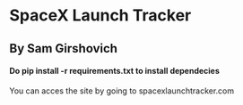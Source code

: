 # SpaceX Launch Tracker
## By Sam Girshovich

#### Do pip install -r requirements.txt to install dependecies
You can acces the site by going to spacexlaunchtracker.com

